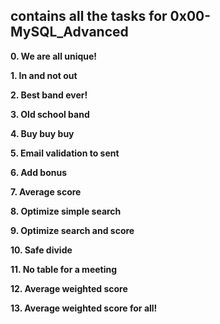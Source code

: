 ## contains all the tasks for 0x00-MySQL_Advanced

**0. We are all unique!**

**1. In and not out**

**2. Best band ever!**

**3. Old school band**

**4. Buy buy buy**

**5. Email validation to sent**

**6. Add bonus**

**7. Average score**

**8. Optimize simple search**

**9. Optimize search and score**

**10. Safe divide**

**11. No table for a meeting**

**12. Average weighted score**

**13. Average weighted score for all!**
